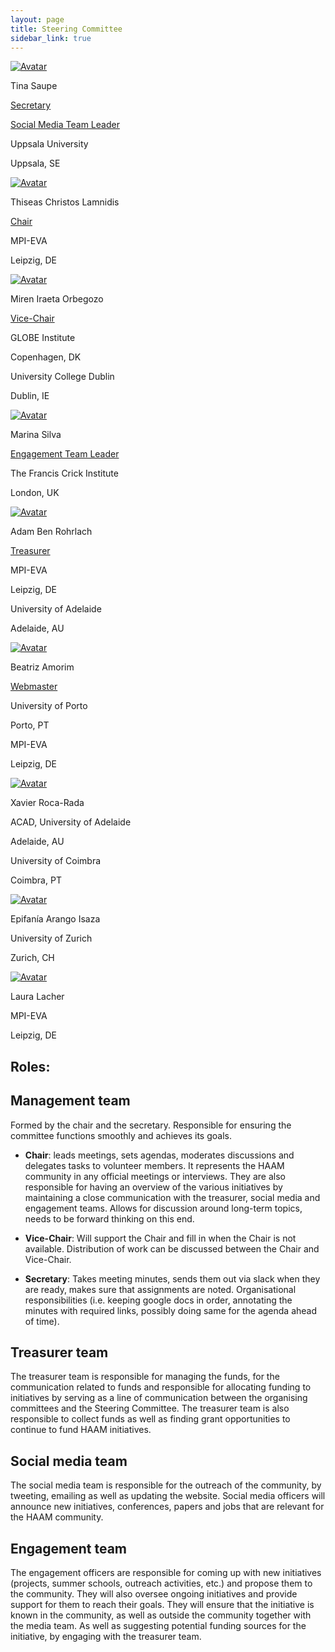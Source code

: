 ```yaml
---
layout: page
title: Steering Committee
sidebar_link: true
---
```


<!-- Admin Roles -->

<!-- 
DEV NOTES:
div class "avatar" blocks define the number of profiles in each row. 
They contain div class "member" blocks that have the picture of each member followed by their info.
-->
<div class="avatar">

<div class ="member">
<div class="square"><a href="https://www.katalog.uu.se/empinfo/?id=N23-275" target="_blank"><img src="{{ "/assets/media/profile_pictures/Tina_Saupe.jpg" | relative_url }}" alt="Avatar" /></a></div>
<p>Tina Saupe</p>
<p class="role"><a href="mailto:haam.community2023+secretary@gmail.com">Secretary</a></p>
<p class="role"><a href="mailto:haam.community2023+socialmedia@gmail.com">Social Media Team Leader</a></p>
<p>Uppsala University</p>
<p>Uppsala, SE</p>
<!-- <p><b><a href="mailto:haam.community2023+secretary@gmail.com">Contact</a></b></p> -->
</div>

<div class ="member">
<div class="square"><a href="https://www.eva.mpg.de/archaeogenetics/staff/thiseas-christos-lamnidis/" target="_blank"><img src="{{ "/assets/media/profile_pictures/Thiseas_Christos_Lamnidis.jpg" | relative_url }}" alt="Avatar" /></a></div>
<p>Thiseas Christos Lamnidis</p>
<p class="role"><a href="mailto:haam.community2023+management@gmail.com">Chair</a></p>
<p>MPI-EVA</p>
<p>Leipzig, DE</p>
<!-- <p><b><a href="mailto:haam.community2023+management@gmail.com">Contact</a></b></p> -->
</div>

<div class ="member">
<div class="square"><a href="https://globe.ku.dk/staff-list/?pure=en/persons/558828" target="_blank"><img src="{{ "/assets/media/profile_pictures/Miren_Iraeta_Orbegozo.jpg" | relative_url }}" alt="Avatar" /></a></div>
<p>Miren Iraeta Orbegozo</p>
<p class="role"><a href="mailto:haam.community2023+management@gmail.com">Vice-Chair</a></p>
<p>GLOBE Institute</p>
<p>Copenhagen, DK</p>
<p>University College Dublin</p>
<p>Dublin, IE</p>
<!-- <p><b><a href="mailto:haam.community2023+management@gmail.com">Contact</a></b></p> -->
</div>

</div>
<div class="avatar">

<div class ="member">
<div class="square"><a href="https://www.crick.ac.uk/research/find-a-researcher/marina-soares-da-silva" target="_blank"><img src="{{ "/assets/media/profile_pictures/Marina_Silva.jpg" | relative_url }}" alt="Avatar" /></a></div>
<p>Marina Silva</p>
<p class="role"><a href="mailto:haam.community2023+engagement@gmail.com">Engagement Team Leader</a></p>
<p>The Francis Crick Institute</p>
<p>London, UK</p>
</div>

<div class ="member">
<div class="square"><a href="https://www.researchgate.net/profile/Adam-Rohrlach" target="_blank"><img src="{{ "/assets/media/profile_pictures/Adam_Ben_Rohrlach.jpg" | relative_url }}" alt="Avatar" /></a></div>
<p>Adam Ben Rohrlach</p>
<p class="role"><a href="mailto:haam.community2023+treasurer@gmail.com">Treasurer</a></p>
<p>MPI-EVA</p>
<p>Leipzig, DE</p>
<p>University of Adelaide</p>
<p>Adelaide, AU</p>
<!-- <p><b><a href="mailto:haam.community2023+treasurer@gmail.com">Contact</a></b></p> -->
</div>

<div class ="member">
<div class="square"><a href="https://www.eva.mpg.de/tropical-archaeogenomics/group-staff/" target="_blank"><img src="{{ "/assets/media/profile_pictures/Beatriz_Amorim.jpg" | relative_url }}" alt="Avatar" /></a></div>
<p>Beatriz Amorim</p>
<p class="role"><a href="mailto:haam.community2023+webmaster@gmail.com">Webmaster</a></p>
<p>University of Porto</p>
<p>Porto, PT</p>
<p>MPI-EVA</p>
<p>Leipzig, DE</p>
<!-- <p><b><a href="mailto:haam.community2023+webmaster@gmail.com">Contact</a></b></p> -->
</div>

</div>
<div class="avatar">

<div class ="member">
<div class="square"><a href="https://www.researchgate.net/profile/Xavier-Roca-Rada" target="_blank"><img src="{{ "/assets/media/profile_pictures/Xavier_Roca_Rada.jpg" | relative_url }}" alt="Avatar" /></a></div>
<p>Xavier Roca-Rada</p>
<!--<p class="role">ROLE</p>-->
<p>ACAD, University of Adelaide</p>
<p>Adelaide, AU</p>
<p>University of Coimbra</p>
<p>Coimbra, PT</p>
</div>

<div class ="member">
<div class="square"><a href="" target="_blank"><img src="{{ "/assets/media/profile_pictures/Epifania_Arango_Isaza.jpg" | relative_url }}" alt="Avatar" /></a></div>
<p>Epifanía Arango Isaza</p>
<!--<p class="role">ROLE</p>-->
<p>University of Zurich</p>
<p>Zurich, CH</p>
</div>

<div class ="member">
<div class="square"><a href="https://www.eva.mpg.de/de/archaeogenetics/staff/laura-lacher/" target="_blank"><img src="{{ "/assets/media/profile_pictures/Laura_Lacher.jpg" | relative_url }}" alt="Avatar" /></a></div>
<p>Laura Lacher</p>
<!--<p class="role">ROLE</p>-->
<p>MPI-EVA</p>
<p>Leipzig, DE</p>
</div>

</div>

<!-- 
NEW MEMBER TEMPLATE
-->
<!--
<div class="avatar">

<div class ="member">
<div class="square"><a href="" target="_blank"><img src="{{ "/assets/media/profile_pictures/ACCOUNT_Anonymous.png" | relative_url }}" alt="Avatar" /></a></div>
<p>NAME</p>
<p class="role">ROLE</p>
<p>AFFILIATION</p>
<p>CITY, COUNTRY</p>
</div>

</div>
-->

## Roles:

## Management team

Formed by the chair and the secretary. Responsible for ensuring the committee functions smoothly and achieves its goals.

- **Chair**: leads meetings, sets agendas, moderates discussions and delegates tasks to volunteer members. It represents the HAAM community in any official meetings or interviews. They are also responsible for having an overview of the various initiatives by maintaining a close communication with the treasurer, social media and engagement teams. Allows for discussion around long-term topics, needs to be forward thinking on this end.

- **Vice-Chair**: Will support the Chair and fill in when the Chair is not available. Distribution of work can be discussed between the Chair and Vice-Chair. 

- **Secretary**: Takes meeting minutes, sends them out via slack when they are ready, makes sure that assignments are noted. Organisational responsibilities (i.e. keeping google docs in order, annotating the minutes with required links, possibly doing same for the agenda ahead of time).

## Treasurer team

The treasurer team is responsible for managing the funds, for the communication related to funds and responsible for allocating funding to initiatives by serving as a line of communication between the organising committees and the Steering Committee. The treasurer team is also responsible to collect funds as well as finding grant opportunities to continue to fund HAAM initiatives.

## Social media team

The social media team is responsible for the outreach of the community, by tweeting, emailing as well as updating the website. Social media officers will announce new initiatives, conferences, papers and jobs that are relevant for the HAAM community.
<!-- They will also be responsible for maintaining the YouTube channel of the community. -->

## Engagement team

The engagement officers are responsible for coming up with new initiatives (projects, summer schools, outreach activities, etc.) and propose them to the community. They will also oversee ongoing initiatives and provide support for them to reach their goals. They will ensure that the initiative is known in the community, as well as outside the community together with the media team. As well as suggesting potential funding sources for the initiative, by engaging with the treasurer team.
